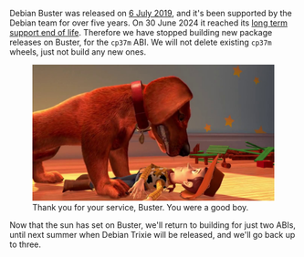 Debian Buster was released on [6 July 2019](https://www.debian.org/News/2019/20190706), and it's
been supported by the Debian team for over five years. On 30 June 2024 it reached its [long term
support end of life](https://wiki.debian.org/DebianReleases). Therefore we have stopped building new
package releases on Buster, for the `cp37m` ABI. We will not delete existing `cp37m` wheels, just
not build any new ones.

<figure class="aligncenter size-full">
<img src="images/buster.jpg" />
<figcaption>Thank you for your service, Buster. You were a good boy.</figcaption>
</figure>

Now that the sun has set on Buster, we'll return to building for just two ABIs, until next summer
when Debian Trixie will be released, and we'll go back up to three.
